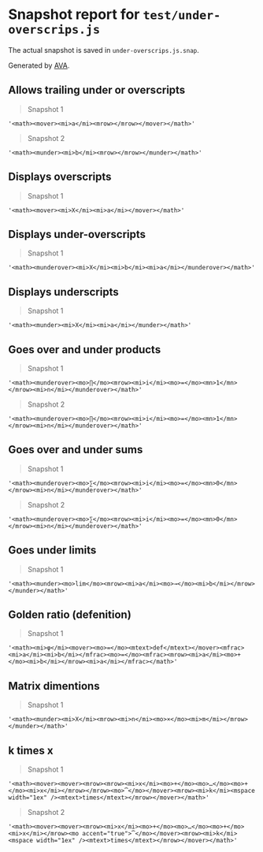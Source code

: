 # Snapshot report for `test/under-overscrips.js`

The actual snapshot is saved in `under-overscrips.js.snap`.

Generated by [AVA](https://ava.li).

## Allows trailing under or overscripts

> Snapshot 1

    '<math><mover><mi>a</mi><mrow></mrow></mover></math>'

> Snapshot 2

    '<math><munder><mi>b</mi><mrow></mrow></munder></math>'

## Displays overscripts

> Snapshot 1

    '<math><mover><mi>X</mi><mi>a</mi></mover></math>'

## Displays under-overscripts

> Snapshot 1

    '<math><munderover><mi>X</mi><mi>b</mi><mi>a</mi></munderover></math>'

## Displays underscripts

> Snapshot 1

    '<math><munder><mi>X</mi><mi>a</mi></munder></math>'

## Goes over and under products

> Snapshot 1

    '<math><munderover><mo>∏</mo><mrow><mi>i</mi><mo>=</mo><mn>1</mn></mrow><mi>n</mi></munderover></math>'

> Snapshot 2

    '<math><munderover><mo>∏</mo><mrow><mi>i</mi><mo>=</mo><mn>1</mn></mrow><mi>n</mi></munderover></math>'

## Goes over and under sums

> Snapshot 1

    '<math><munderover><mo>∑</mo><mrow><mi>i</mi><mo>=</mo><mn>0</mn></mrow><mi>n</mi></munderover></math>'

> Snapshot 2

    '<math><munderover><mo>∑</mo><mrow><mi>i</mi><mo>=</mo><mn>0</mn></mrow><mi>n</mi></munderover></math>'

## Goes under limits

> Snapshot 1

    '<math><munder><mo>lim</mo><mrow><mi>a</mi><mo>→</mo><mi>b</mi></mrow></munder></math>'

## Golden ratio (defenition)

> Snapshot 1

    '<math><mi>φ</mi><mover><mo>=</mo><mtext>def</mtext></mover><mfrac><mi>a</mi><mi>b</mi></mfrac><mo>=</mo><mfrac><mrow><mi>a</mi><mo>+</mo><mi>b</mi></mrow><mi>a</mi></mfrac></math>'

## Matrix dimentions

> Snapshot 1

    '<math><munder><mi>X</mi><mrow><mi>n</mi><mo>×</mo><mi>m</mi></mrow></munder></math>'

## k times x

> Snapshot 1

    '<math><mover><mover><mrow><mrow><mi>x</mi><mo>+</mo><mo>…</mo><mo>+</mo><mi>x</mi></mrow></mrow><mo>⏞</mo></mover><mrow><mi>k</mi><mspace width="1ex" /><mtext>times</mtext></mrow></mover></math>'

> Snapshot 2

    '<math><mover><mover><mrow><mi>x</mi><mo>+</mo><mo>…</mo><mo>+</mo><mi>x</mi></mrow><mo accent="true">⏞</mo></mover><mrow><mi>k</mi><mspace width="1ex" /><mtext>times</mtext></mrow></mover></math>'
